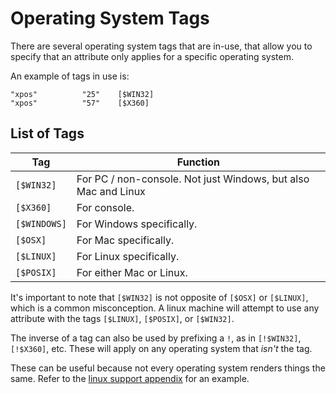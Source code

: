 # Operating System Tags

There are several operating system tags that are in-use, that allow you to specify that an attribute only applies for a specific operating system.

An example of tags in use is:
```
"xpos"			"25"	[$WIN32]
"xpos"			"57"	[$X360]
```

## List of Tags

Tag | Function
--- | --------
`[$WIN32]` | For PC / non-console. Not just Windows, but also Mac and Linux
`[$X360]` | For console.
`[$WINDOWS]` | For Windows specifically.
`[$OSX]` | For Mac specifically.
`[$LINUX]` | For Linux specifically.
`[$POSIX]` | For either Mac or Linux.

It's important to note that `[$WIN32]` is not opposite of `[$OSX]` or `[$LINUX]`, which is a common misconception. A linux machine will attempt to use any attribute with the tags `[$LINUX]`, `[$POSIX]`, or `[$WIN32]`.

The inverse of a tag can also be used by prefixing a `!`, as in `[!$WIN32]`, `[!$X360]`, etc. These will apply on any operating system that *isn't* the tag.

These can be useful because not every operating system renders things the same. Refer to the [linux support appendix](./LinuxSupport.md) for an example.
